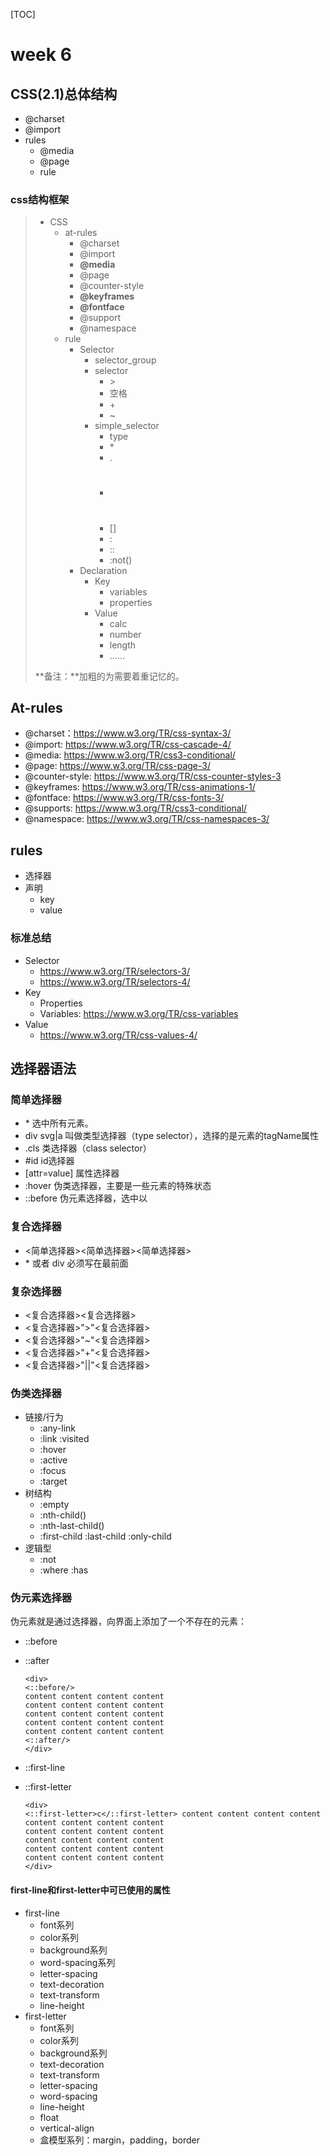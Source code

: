 [TOC]

# week 6

## CSS(2.1)总体结构

- @charset
- @import
- rules
  - @media
  - @page
  - rule

### css结构框架

> - CSS
>   - at-rules
>     - @charset
>     - @import
>     - **@media**
>     - @page
>     - @counter-style
>     - **@keyframes**
>     - **@fontface**
>     - @support
>     - @namespace
>   - rule
>     - Selector
>       - selector_group
>       - selector
>         - \>
>         - <sp>空格
>         - \+
>         - \~
>       - simple_selector
>         - type
>         - \*
>         - \.
>         - #
>         - []
>         - :
>         - ::
>         - :not()
>     - Declaration
>       - Key
>         - variables
>         - properties
>       - Value
>         - calc
>         - number
>         - length
>         - ......
>
> **备注：**加粗的为需要着重记忆的。

## At-rules

- @charset：https://www.w3.org/TR/css-syntax-3/
- @import: https://www.w3.org/TR/css-cascade-4/
- @media: https://www.w3.org/TR/css3-conditional/
- @page: https://www.w3.org/TR/css-page-3/
- @counter-style: https://www.w3.org/TR/css-counter-styles-3
- @keyframes: https://www.w3.org/TR/css-animations-1/
- @fontface: https://www.w3.org/TR/css-fonts-3/
- @supports: https://www.w3.org/TR/css3-conditional/
- @namespace: https://www.w3.org/TR/css-namespaces-3/

## rules

- 选择器
- 声明
  - key
  - value

### 标准总结

- Selector
  - https://www.w3.org/TR/selectors-3/
  - https://www.w3.org/TR/selectors-4/
- Key
  - Properties
  - Variables: https://www.w3.org/TR/css-variables
- Value
  - https://www.w3.org/TR/css-values-4/

## 选择器语法

### 简单选择器

- \*	选中所有元素。
- div svg|a    叫做类型选择器（type selector），选择的是元素的tagName属性
- .cls   类选择器（class selector）
- #id   id选择器
- [attr=value]   属性选择器
- :hover   伪类选择器，主要是一些元素的特殊状态
- ::before    伪元素选择器，选中以

### 复合选择器

- <简单选择器><简单选择器><简单选择器>
- \* 或者 div 必须写在最前面

### 复杂选择器

- <复合选择器><sp><复合选择器>
- <复合选择器>">"<复合选择器>
- <复合选择器>"~"<复合选择器>
- <复合选择器>"+"<复合选择器>
- <复合选择器>"||"<复合选择器>

### 伪类选择器

- 链接/行为
  - :any-link
  - :link :visited
  - :hover
  - :active
  - :focus
  - :target
- 树结构
  - :empty
  - :nth-child()
  - :nth-last-child()
  - :first-child :last-child :only-child
- 逻辑型
  - :not
  - :where :has

### 伪元素选择器

伪元素就是通过选择器，向界面上添加了一个不存在的元素：

- ::before

- ::after

  ```
  <div>
  <::before/>
  content content content content
  content content content content
  content content content content
  content content content content
  content content content content
  <::after/>
  </div>
  ```

- ::first-line

- ::first-letter

  ```
  <div>
  <::first-letter>c</::first-letter> content content content content
  content content content content
  content content content content
  content content content content
  content content content content
  content content content content
  </div>
  ```

#### first-line和first-letter中可已使用的属性

- first-line
  - font系列
  - color系列
  - background系列
  - word-spacing系列
  - letter-spacing
  - text-decoration
  - text-transform
  - line-height
- first-letter
  - font系列
  - color系列
  - background系列
  - text-decoration
  - text-transform
  - letter-spacing
  - word-spacing
  - line-height
  - float
  - vertical-align
  - 盒模型系列：margin，padding，border

